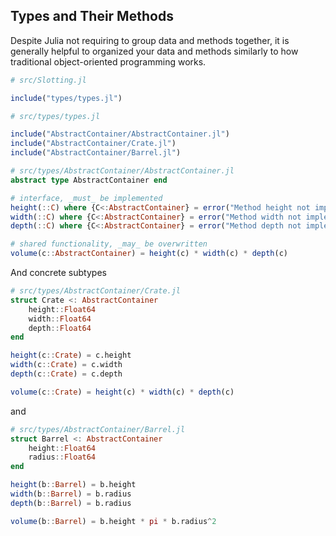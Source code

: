 ## Types and Their Methods
Despite Julia not requiring to group data and methods together, it is generally helpful to organized your data and methods similarly to how traditional object-oriented programming works.


````julia
# src/Slotting.jl

include("types/types.jl")
````

````julia
# src/types/types.jl

include("AbstractContainer/AbstractContainer.jl")
include("AbstractContainer/Crate.jl")
include("AbstractContainer/Barrel.jl")
````

````julia
# src/types/AbstractContainer/AbstractContainer.jl
abstract type AbstractContainer end

# interface, _must_ be implemented
height(::C) where {C<:AbstractContainer} = error("Method height not implemented for $C")
width(::C) where {C<:AbstractContainer} = error("Method width not implemented for $C")
depth(::C) where {C<:AbstractContainer} = error("Method depth not implemented for $C")

# shared functionality, _may_ be overwritten
volume(c::AbstractContainer) = height(c) * width(c) * depth(c)
````

And concrete subtypes
````julia
# src/types/AbstractContainer/Crate.jl
struct Crate <: AbstractContainer
    height::Float64
    width::Float64
    depth::Float64
end

height(c::Crate) = c.height
width(c::Crate) = c.width
depth(c::Crate) = c.depth

volume(c::Crate) = height(c) * width(c) * depth(c)
````
and
````julia
# src/types/AbstractContainer/Barrel.jl
struct Barrel <: AbstractContainer
    height::Float64
    radius::Float64
end

height(b::Barrel) = b.height
width(b::Barrel) = b.radius
depth(b::Barrel) = b.radius

volume(b::Barrel) = b.height * pi * b.radius^2
````